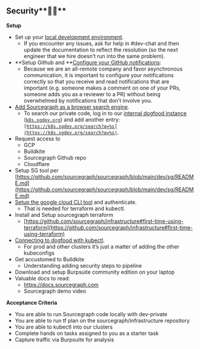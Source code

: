 ## Security**🧑‍💻**

**Setup**

- Set up your [local development environment](https://github.com/sourcegraph/sourcegraph/blob/main/doc/dev/getting-started/index.md).
  - If you encounter any issues, ask for help in #dev-chat and then update the documentation to reflect the resolution (so the next engineer that we hire doesn’t run into the same problem).
- **Setup Github and **[Configure your GitHub notifications](https://about.sourcegraph.com/handbook/engineering/github-notifications):
  - Because we are an all-remote company and favor asynchronous communication, it is important to configure your notifications correctly so that you receive and read notifications that are important (e.g. someone makes a comment on one of your PRs, someone adds you as a reviewer to a PR) without being overwhelmed by notifications that don’t involve you.
- [Add Sourcegraph as a browser search engine](https://docs.sourcegraph.com/integration/browser_search_engine).
  - To search our private code, log in to our [internal dogfood instance](https://about.sourcegraph.com/handbook/engineering/deployments/instances#k8s-sgdev-org) (<code>[k8s.sgdev.org](https://k8s.sgdev.org/)</code>) and add another entry: <code>[https://k8s.sgdev.org/search?q=%s](https://k8s.sgdev.org/search?q=%s)</code>.
- Request access to
  - GCP
  - Buildkite
  - Sourcegraph Github repo
  - Cloudflare
- Setup SG tool per [https://github.com/sourcegraph/sourcegraph/blob/main/dev/sg/README.md](https://github.com/sourcegraph/sourcegraph/blob/main/dev/sg/README.md)
- [Setup the google cloud CLI tool](https://cloud.google.com/functions/docs/quickstart) and authenticate.
  - That is needed for terraform and kubectl.
- Install and Setup sourcegraph terraform
  - [https://github.com/sourcegraph/infrastructure#first-time-using-terraform](https://github.com/sourcegraph/infrastructure#first-time-using-terraform)
- [Connecting to dogfood with kubectl](https://about.sourcegraph.com/handbook/engineering/deployments/debugging/tutorial#gain-access-to-the-cluster).
  - For prod and other clusters it’s just a matter of adding the other kubeconfigs
- Get accustomed to Buildkite
  - Understanding adding security steps to pipeline
- Download and setup Burpsuite community edition on your laptop
- Valuable docs to read:
  - https://docs.sourcegraph.com
  - Sourcegraph demo video

<strong>Acceptance Criteria</strong>

- You are able to run Sourcegraph code locally with dev-private
- You are able to run tf plan on the sourcegraph/infrastructure repository
- You are able to kubectl into our clusters
- Complete hands on tasks assigned to you as a starter task
- Capture traffic via Burpsuite for analysis
